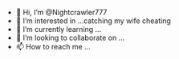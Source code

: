 - 👋 Hi, I’m @Nightcrawler777
- 👀 I’m interested in ...catching my wife cheating
- 🌱 I’m currently learning ...
- 💞️ I’m looking to collaborate on ...
- 📫 How to reach me ...

<!---
Nightcrawler777/Nightcrawler777 is a ✨ special ✨ repository because its `README.md` (this file) appears on your GitHub profile.
You can click the Preview link to take a look at your changes.
--->
